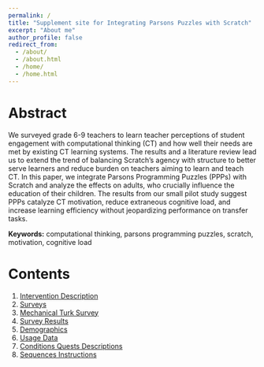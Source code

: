 ```yaml
---
permalink: /
title: "Supplement site for Integrating Parsons Puzzles with Scratch"
excerpt: "About me"
author_profile: false
redirect_from: 
  - /about/
  - /about.html
  - /home/
  - /home.html
---
```


Abstract
======
We surveyed grade 6-9 teachers to learn teacher perceptions of student engagement with computational thinking (CT) and how well their needs are met by existing CT learning systems. The results and a literature review lead us to extend the trend of balancing Scratch’s agency with structure to better serve learners and reduce burden on teachers aiming to learn and teach CT. In this paper, we integrate Parsons Programming Puzzles (PPPs) with Scratch and analyze the effects on adults, who crucially influence the education of their children. The results from our small pilot study suggest PPPs catalyze CT motivation, reduce extraneous cognitive load, and increase learning efficiency without jeopardizing performance on transfer tasks.

**Keywords:** computational thinking, parsons programming puzzles, scratch, motivation, cognitive load

Contents
======
1. [Intervention Description](/intervention/)
1. [Surveys](/surveys/)
1. [Mechanical Turk Survey](/mturk_survey/)
1. [Survey Results](/survey_results/)
1. [Demographics](/demographics/)
1. [Usage Data](/usage_data/)
1. [Conditions Quests Descriptions](/conditions_quests/)
1. [Sequences Instructions](/sequences_instructions/)